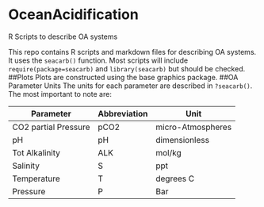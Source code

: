 OceanAcidification
==================

R Scripts to describe OA systems

This repo contains R scripts and markdown files for describing OA systems. It uses the ```seacarb()``` function. Most scripts will include ```require(package=seacarb)``` and ```library(seacarb)``` but should be checked.
##Plots
Plots are constructed using the base graphics package.
##OA Parameter Units
The units for each parameter are described in ```?seacarb()```. The most important to note are:

Parameter |Abbreviation |Unit
----------|-------------|---
CO2 partial Pressure |pCO2      |micro-Atmospheres
pH        |pH |dimensionless
Tot Alkalinity|ALK   |mol/kg
Salinity|S       |ppt
Temperature|T      |degrees C
Pressure|P | Bar
